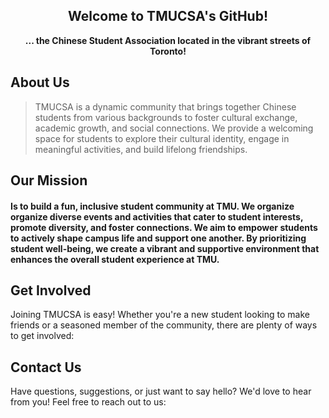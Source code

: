 <h2 align="center">Welcome to TMUCSA's GitHub!</h2>
<p align="center"><strong>... the Chinese Student Association located in the vibrant streets of Toronto!</strong></h4>

## About Us
> TMUCSA is a dynamic community that brings together Chinese students from various backgrounds to foster cultural exchange, academic growth, and social connections. We provide a welcoming space for students to explore their cultural identity, engage in meaningful activities, and build lifelong friendships.

## Our Mission
#### Is to build a fun, inclusive student community at TMU. We organize organize diverse events and activities that cater to student interests, promote diversity, and foster connections. We aim to empower students to actively shape campus life and support one another. By prioritizing student well-being, we create a vibrant and supportive environment that enhances the overall student experience at TMU.

## Get Involved
Joining TMUCSA is easy! Whether you're a new student looking to make friends or a seasoned member of the community, there are plenty of ways to get involved:

## Contact Us
Have questions, suggestions, or just want to say hello? We'd love to hear from you! Feel free to reach out to us:

